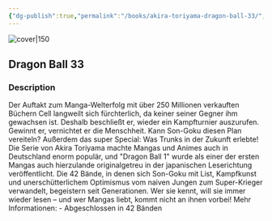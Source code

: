 ```yaml
---
{"dg-publish":true,"permalink":"/books/akira-toriyama-dragon-ball-33/","title":"\"Dragon Ball 33\"","tags":["manga","Fantasy"]}
---
```




![cover|150](http://books.google.com/books/content?id=vzpxDwAAQBAJ&printsec=frontcover&img=1&zoom=1&edge=curl&source=gbs_api)

## Dragon Ball 33

### Description

Der Auftakt zum Manga-Welterfolg mit über 250 Millionen verkauften Büchern Cell langweilt sich fürchterlich, da keiner seiner Gegner ihm gewachsen ist. Deshalb beschließt er, wieder ein Kampfturnier auszurufen. Gewinnt er, vernichtet er die Menschheit. Kann Son-Goku diesen Plan vereiteln? Außerdem das super Special: Was Trunks in der Zukunft erlebte! Die Serie von Akira Toriyama machte Mangas und Animes auch in Deutschland enorm populär, und "Dragon Ball 1" wurde als einer der ersten Mangas auch hierzulande originalgetreu in der japanischen Leserichtung veröffentlicht. Die 42 Bände, in denen sich Son-Goku mit List, Kampfkunst und unerschütterlichem Optimismus vom naiven Jungen zum Super-Krieger verwandelt, begeistern seit Generationen. Wer sie kennt, will sie immer wieder lesen – und wer Mangas liebt, kommt nicht an ihnen vorbei! Mehr Informationen: - Abgeschlossen in 42 Bänden
```